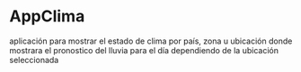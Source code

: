 # AppClima
aplicación para mostrar el estado de clima por país, zona u ubicación donde mostrara el pronostico del lluvia para el día dependiendo de la ubicación seleccionada

